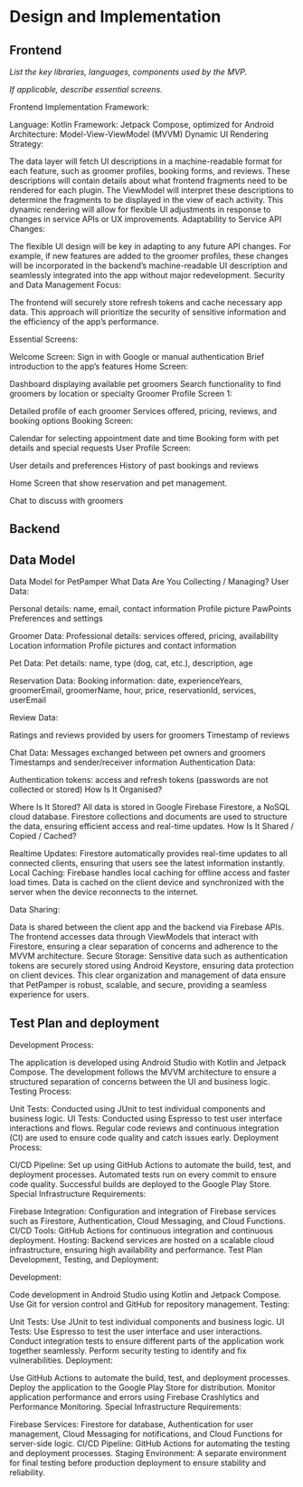 # Design and Implementation

## Frontend

*List the key libraries, languages, components used by the MVP.*


*If applicable, describe essential screens.*

Frontend
Implementation Framework:

Language: Kotlin
Framework: Jetpack Compose, optimized for Android
Architecture: Model-View-ViewModel (MVVM)
Dynamic UI Rendering Strategy:

The data layer will fetch UI descriptions in a machine-readable format for each feature, such as groomer profiles, booking forms, and reviews.
These descriptions will contain details about what frontend fragments need to be rendered for each plugin.
The ViewModel will interpret these descriptions to determine the fragments to be displayed in the view of each activity.
This dynamic rendering will allow for flexible UI adjustments in response to changes in service APIs or UX improvements.
Adaptability to Service API Changes:

The flexible UI design will be key in adapting to any future API changes. For example, if new features are added to the groomer profiles, these changes will be incorporated in the backend’s machine-readable UI description and seamlessly integrated into the app without major redevelopment.
Security and Data Management Focus:

The frontend will securely store refresh tokens and cache necessary app data.
This approach will prioritize the security of sensitive information and the efficiency of the app’s performance.

Essential Screens:

Welcome Screen:
Sign in with Google or manual authentication
Brief introduction to the app’s features
Home Screen:

Dashboard displaying available pet groomers
Search functionality to find groomers by location or specialty
Groomer Profile Screen 1:

Detailed profile of each groomer
Services offered, pricing, reviews, and booking options
Booking Screen:

Calendar for selecting appointment date and time
Booking form with pet details and special requests
User Profile Screen:

User details and preferences
History of past bookings and reviews

Home Screen that show reservation and pet management. 

Chat to discuss with groomers

## Backend


## Data Model


Data Model for PetPamper
What Data Are You Collecting / Managing?
User Data:

Personal details: name, email, contact information
Profile picture
PawPoints
Preferences and settings

Groomer Data:
Professional details: services offered, pricing, availability
Location information
Profile pictures and contact information

Pet Data:
Pet details: name, type (dog, cat, etc.), description, age

Reservation Data:
Booking information: date, experienceYears, groomerEmail, groomerName, hour, price, reservationId, services, userEmail

Review Data:

Ratings and reviews provided by users for groomers
Timestamp of reviews

Chat Data:
Messages exchanged between pet owners and groomers
Timestamps and sender/receiver information
Authentication Data:

Authentication tokens: access and refresh tokens (passwords are not collected or stored)
How Is It Organised?


Where Is It Stored?
All data is stored in Google Firebase Firestore, a NoSQL cloud database.
Firestore collections and documents are used to structure the data, ensuring efficient access and real-time updates.
How Is It Shared / Copied / Cached?

Realtime Updates: Firestore automatically provides real-time updates to all connected clients, ensuring that users see the latest information instantly.
Local Caching: Firebase handles local caching for offline access and faster load times. Data is cached on the client device and synchronized with the server when the device reconnects to the internet.

Data Sharing:

Data is shared between the client app and the backend via Firebase APIs.
The frontend accesses data through ViewModels that interact with Firestore, ensuring a clear separation of concerns and adherence to the MVVM architecture.
Secure Storage: Sensitive data such as authentication tokens are securely stored using Android Keystore, ensuring data protection on client devices.
This clear organization and management of data ensure that PetPamper is robust, scalable, and secure, providing a seamless experience for users.



## Test Plan and deployment


Development Process:

The application is developed using Android Studio with Kotlin and Jetpack Compose.
The development follows the MVVM architecture to ensure a structured separation of concerns between the UI and business logic.
Testing Process:

Unit Tests: Conducted using JUnit to test individual components and business logic.
UI Tests: Conducted using Espresso to test user interface interactions and flows.
Regular code reviews and continuous integration (CI) are used to ensure code quality and catch issues early.
Deployment Process:

CI/CD Pipeline: Set up using GitHub Actions to automate the build, test, and deployment processes.
Automated tests run on every commit to ensure code quality.
Successful builds are deployed to the Google Play Store.
Special Infrastructure Requirements:

Firebase Integration: Configuration and integration of Firebase services such as Firestore, Authentication, Cloud Messaging, and Cloud Functions.
CI/CD Tools: GitHub Actions for continuous integration and continuous deployment.
Hosting: Backend services are hosted on a scalable cloud infrastructure, ensuring high availability and performance.
Test Plan
Development, Testing, and Deployment:

Development:

Code development in Android Studio using Kotlin and Jetpack Compose.
Use Git for version control and GitHub for repository management.
Testing:

Unit Tests: Use JUnit to test individual components and business logic.
UI Tests: Use Espresso to test the user interface and user interactions.
Conduct integration tests to ensure different parts of the application work together seamlessly.
Perform security testing to identify and fix vulnerabilities.
Deployment:

Use GitHub Actions to automate the build, test, and deployment processes.
Deploy the application to the Google Play Store for distribution.
Monitor application performance and errors using Firebase Crashlytics and Performance Monitoring.
Special Infrastructure Requirements:

Firebase Services: Firestore for database, Authentication for user management, Cloud Messaging for notifications, and Cloud Functions for server-side logic.
CI/CD Pipeline: GitHub Actions for automating the testing and deployment processes.
Staging Environment: A separate environment for final testing before production deployment to ensure stability and reliability.


